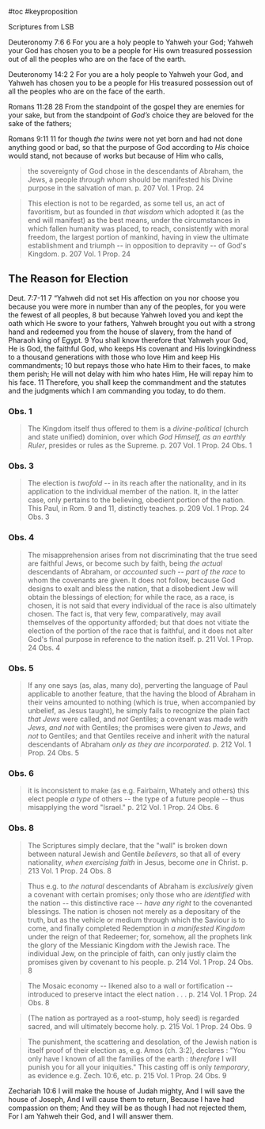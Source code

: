 #toc
#keyproposition

Scriptures from LSB

Deuteronomy 7:6
6 For you are a holy people to Yahweh your God; Yahweh your God has chosen you to be a people for His own treasured possession out of all the peoples who are on the face of the earth.

Deuteronomy 14:2
2 For you are a holy people to Yahweh your God, and Yahweh has chosen you to be a people for His treasured possession out of all the peoples who are on the face of the earth.

Romans 11:28
28 From the standpoint of the gospel they are enemies for your sake, but from the standpoint of _God’s_ choice they are beloved for the sake of the fathers;

Romans 9:11
11 for though _the twins_ were not yet born and had not done anything good or bad, so that the purpose of God according to _His_ choice would stand, not because of works but because of Him who calls,

> the sovereignty of God chose in the descendants of Abraham, the Jews, a people *through whom* should be manifested his Divine purpose in the salvation of man.
> p. 207 Vol. 1 Prop. 24

> This election is not to be regarded, as some tell us, an act of favoritism, but as founded in *that wisdom* which adopted it (as the end will manifest) as the best means, under the circumstances in which fallen humanity was placed, to reach, consistently with moral freedom, the largest portion of mankind, having in view the ultimate establishment and triumph -- in opposition to depravity -- of God's Kingdom.
> p. 207 Vol. 1 Prop. 24

## The Reason for Election
Deut. 7:7-11
7 “Yahweh did not set His affection on you nor choose you because you were more in number than any of the peoples, for you were the fewest of all peoples, 8 but because Yahweh loved you and kept the oath which He swore to your fathers, Yahweh brought you out with a strong hand and redeemed you from the house of slavery, from the hand of Pharaoh king of Egypt. 9 You shall know therefore that Yahweh your God, He is God, the faithful God, who keeps His covenant and His lovingkindness to a thousand generations with those who love Him and keep His commandments; 10 but repays those who hate Him to their faces, to make them perish; He will not delay with him who hates Him, He will repay him to his face. 11 Therefore, you shall keep the commandment and the statutes and the judgments which I am commanding you today, to do them.

### Obs. 1
> The Kingdom itself thus offered to them is a *divine-political* (church and state unified) dominion, over which *God Himself, as an earthly Ruler*, presides or rules as the Supreme.
> p. 207 Vol. 1 Prop. 24 Obs. 1

### Obs. 3
> The election is *twofold* -- in its reach after the nationality, and in its application to the individual member of the nation.  It, in the latter case, only pertains to the believing, obedient portion of the nation.  This Paul, in Rom. 9 and 11, distinctly teaches.
> p. 209 Vol. 1 Prop. 24 Obs. 3


### Obs. 4
> The misapprehension arises from not discriminating that the true seed are faithful Jews, or become such by faith, being *the actual* descendants of Abraham, or *accounted such -- part of the race* to whom the covenants are given. It does not follow, because God designs to exalt and bless the nation, that a disobedient Jew will obtain the blessings of election; for while the race, as a race, is chosen, it is not said that every individual of the race is also ultimately chosen.  The fact is, that very few, comparatively, may avail themselves of the opportunity afforded; but that does not vitiate the election of the portion of the race that is faithful, and it does not alter God's final purpose in reference to the nation itself.
> p. 211 Vol. 1 Prop. 24 Obs. 4

### Obs. 5
> If any one says (as, alas, many do), perverting the language of Paul applicable to another feature, that the having the blood of Abraham in their veins amounted to nothing (which is true, when accompanied by unbelief, as Jesus taught), he simply fails to recognize the plain fact *that Jews* were called, and *not* Gentiles; a covenant was made *with Jews, and not* with Gentiles; the promises were given *to Jews*, and *not* to Gentiles; and that Gentiles receive and inherit *with* the natural descendants of Abraham *only as they are incorporated.*
> p. 212 Vol. 1 Prop. 24 Obs. 5

### Obs. 6
>it is inconsistent to make (as e.g. Fairbairn, Whately and others) this elect people *a type* of others -- the type of a future people -- thus misapplying the word "Israel."
>p. 212 Vol. 1 Prop. 24 Obs. 6

### Obs. 8
> The Scriptures simply declare, that the "wall" is broken down between natural Jewish and Gentile *believers*, so that all of every nationality, *when exercising faith* in Jesus, become *one* in Christ.
> p. 213 Vol. 1 Prop. 24 Obs. 8

> Thus e.g. to *the natural* descendants of Abraham is *exclusively* given a covenant with certain promises; only those who are *identified* with the nation -- this distinctive race -- *have any right* to the covenanted blessings. The nation is chosen not merely as a depositary of the truth, but as the vehicle or medium through which the Saviour is to come, and finally completed Redemption in *a manifested Kingdom* under the reign of that Redeemer; for, somehow, all the prophets link the glory of the Messianic Kingdom *with* the Jewish race.  The individual Jew, on the principle of faith, can only justly claim the promises given by covenant to his people.
> p. 214 Vol. 1 Prop. 24 Obs. 8

> The Mosaic economy -- likened also to a wall or fortification -- introduced to preserve intact the elect nation . . .
> p. 214 Vol. 1 Prop. 24 Obs. 8

> (The nation as portrayed as a root-stump, holy seed) is regarded sacred, and will ultimately become holy.
> p. 215 Vol. 1 Prop. 24 Obs. 9
 
> The punishment, the scattering and desolation, of the Jewish nation is itself proof of their election as, e.g. Amos (ch. 3:2), declares : "You only have I known of all the families of the earth : *therefore* I will punish you for all your iniquities."  This casting off is only *temporary*, as evidence e.g. Zech. 10:6, etc.
> p. 215 Vol. 1 Prop. 24 Obs. 9


Zechariah 10:6
I will make the house of Judah mighty,
And I will save the house of Joseph,
And I will cause them to return,
Because I have had compassion on them;
And they will be as though I had not rejected them,
For I am Yahweh their God, and I will answer them.